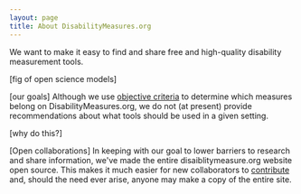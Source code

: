 ```yaml
---
layout: page
title: About DisabilityMeasures.org
---
```


We want to make it easy to find and share free and high-quality disability measurement tools. 

[fig of open science models]

[our goals]
Although we use [objective criteria](https://mjmaenner.github.io/disabilitymeasures/criteria) to determine which measures belong on DisabilityMeasures.org, we do not (at present) provide recommendations about what tools should be used in a given setting.  

[why do this?]

[Open collaborations]
In keeping with our goal to lower barriers to research and share information, we've made the entire disaiblitymeasure.org website open source. This makes it much easier for new collaborators to [contribute](https://mjmaenner.github.io/disabilitymeasures/contribute) and, should the need ever arise, anyone may make a copy of the entire site.
